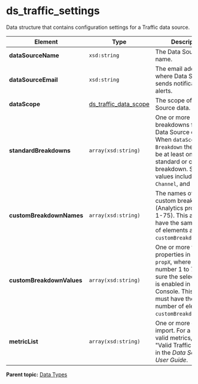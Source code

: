 # ds_traffic_settings

Data structure that contains configuration settings for a Traffic data source.

|Element|Type|Description|
|-------|----|-----------|
|**dataSourceName** |`xsd:string` | The Data Source's name. |
|**dataSourceEmail** |`xsd:string` | The email address where Data Sources sends notifications and alerts. |
|**dataScope** |[ds_traffic_data_scope](r_ds_traffic_data_scope.md#) | The scope of the Data Source data. |
|**standardBreakdowns** |`array(xsd:string)` | One or more standard breakdowns for the Data Source data. When `dataScope = Breakdown` there must be at least one standard or custom breakdown. Supported values include `Page`, `Channel`, and `Server`. |
|**customBreakdownNames** |`array(xsd:string)` | The names of each custom breakdown (Analytics properties 1-75). This array must have the same number of elements as `customBreakdownValues`. |
|**customBreakdownValues** |`array(xsd:string)` | One or more traffic properties in the form `propX`, where *X* is a number 1 to 75. Make sure the selected prop is enabled in Admin Console. This array must have the same number of elements as `customBreakdownNames`. |
|**metricList** |`array(xsd:string)` | One or more events to import. For a list of valid metrics, see "Valid Traffic Metrics" in the *Data Sources User Guide*. |

**Parent topic:** [Data Types](../data_types/c_data_types.md)


